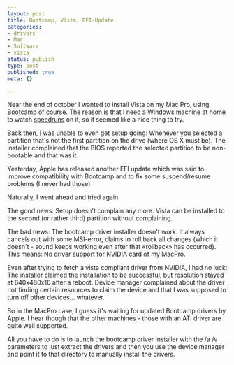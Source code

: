 ```yaml
---
layout: post
title: Bootcamp, Vista, EFI-Update
categories:
- drivers
- Mac
- Software
- vista
status: publish
type: post
published: true
meta: {}

---
```

<p>Near the end of october I wanted to install Vista on my Mac Pro, using Bootcamp of course. The reason is that I need a Windows machine at home to watch <a href="http://tasvideos.org">speedruns</a> on it, so it seemed like a nice thing to try.</p>
<p>Back then, I was unable to even get setup going: Whenever you selected a partition that's not the first partition on the drive (where OS X must be). The installer complained that the BIOS reported the selected partition to be non-bootable and that was it.</p>
<p>Yesterday, Apple has released another EFI update which was said to improve compatibility with Bootcamp and to fix some suspend/resume problems (I never had those)</p>
<p>Naturally, I went ahead and tried again.</p>
<p>The good news: Setup doesn't complain any more. Vista can be installed to the second (or rather third) partition without complaining.</p>
<p>The bad news: The bootcamp driver installer doesn't work. It always cancels out with some MSI-error, claims to roll back all changes (which it doesn't - sound keeps working even after that «rollback» has occurred). This means: No driver support for NVIDIA card of my MacPro.</p>
<p>Even after trying to fetch a vista compliant driver from NVIDIA, I had no luck: The installer claimed the installation to be successful, but resolution stayed at 640x480x16 after a reboot. Device manager complained about the driver not finding certain resources to claim the device and that I was supposed to turn off other devices... whatever.</p>
<p>So in the MacPro case, I guess it's waiting for updated Bootcamp drivers by Apple. I hear though that the other machines - those with an ATI driver are quite well supported.</p>
<p>All you have to do is to launch the bootcamp driver installer with the /a /v parameters to just extract the drivers and then you use the device manager and point it to that directory to manually install the drivers.</p>
